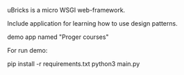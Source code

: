 uBricks is a micro WSGI web-framework.

Include application for learning how to use design patterns.

demo app named "Proger courses"

For run demo:

pip install -r requirements.txt
python3 main.py


